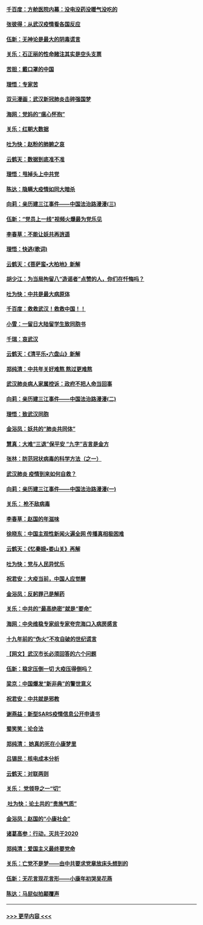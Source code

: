 #### [千百度：方舱医院内幕：没电没药没暖气没吃的](../pages/nsc993/n11850211.md?t=02072222) 
#### [张彼得：从武汉疫情看各国反应](../pages/nsc993/n11850102.md?t=02072222) 
#### [伍新：无神论是最大的阴毒谎言](../pages/nsc993/n11846129.md?t=02072222) 
#### [关乐：石正丽的性命赌注其实是空头支票](../pages/nsc993/n11846109.md?t=02072222) 
#### [苦胆：戴口罩的中国](../pages/nsc993/n11845576.md?t=02072222) 
#### [理悟：专家苦](../pages/nsc993/n11845564.md?t=02072222) 
#### [双元漫画：武汉新冠肺炎击碎强国梦](../pages/nsc993/n11843320.md?t=02072222) 
#### [海网：党妈的“瘟心怀抱”](../pages/nsc993/n11840740.md?t=02072222) 
#### [关乐：红朝大数据](../pages/nsc993/n11840675.md?t=02072222) 
#### [吐为快：赵粉的肺腑之哀](../pages/nsc993/n11840618.md?t=02072222) 
#### [云鹤天：数据到底准不准](../pages/nsc993/n11840325.md?t=02072222) 
#### [理悟：甩掉头上中共党](../pages/nsc993/n11838826.md?t=02072222) 
#### [陈达：隐瞒大疫情如同大暗杀](../pages/nsc993/n11838771.md?t=02072222) 
#### [向莉：亲历建三江事件——中国法治路漫漫(三)](../pages/nsc993/n11831825.md?t=02072222) 
#### [伍新：“党员上一线”视频火爆最为党乐见](../pages/nsc993/n11838200.md?t=02072222) 
#### [李春草：不能让妖共再逍遥](../pages/nsc993/n11838102.md?t=02072222) 
#### [理悟：快逃(歌词)](../pages/nsc993/n11838083.md?t=02072222) 
#### [云鹤天：《菩萨蛮▪大柏地》新解](../pages/nsc993/n11838059.md?t=02072222) 
#### [胡少江：为当局拘留八“造谣者”点赞的人，你们在忏悔吗？](../pages/nsc993/n11836801.md?t=02072222) 
#### [吐为快：中共是最大病原体](../pages/nsc993/n11836748.md?t=02072222) 
#### [千百度：救救武汉！救救中国！！](../pages/nsc993/n11836145.md?t=02072222) 
#### [小雪：一留日大陆留学生致同胞书](../pages/nsc993/n11834624.md?t=02072222) 
#### [千瑞：哀武汉](../pages/nsc993/n11833647.md?t=02072222) 
#### [云鹤天：《清平乐▪六盘山》新解](../pages/nsc993/n11833611.md?t=02072222) 
#### [郑纯清：中共年关好难熬 熬过更难熬](../pages/nsc993/n11833489.md?t=02072222) 
#### [武汉肺炎病人家属控诉：政府不把人命当回事](../pages/nsc993/n11833205.md?t=02072222) 
#### [向莉：亲历建三江事件——中国法治路漫漫(二)](../pages/nsc993/n11829102.md?t=02072222) 
#### [理悟：致武汉同胞](../pages/nsc993/n11831522.md?t=02072222) 
#### [金浴凤：妖共的“肺炎共同体”](../pages/nsc993/n11829448.md?t=02072222) 
#### [慧真：大难“三退”保平安 “九字”吉言是金方](../pages/nsc993/n11829501.md?t=02072222) 
#### [张林：防范冠状病毒的科学方法（之一）](../pages/nsc993/n11828618.md?t=02072222) 
#### [武汉肺炎 疫情到来如何自救？](../pages/nsc993/n11827632.md?t=02072222) 
#### [向莉：亲历建三江事件——中国法治路漫漫(一)](../pages/nsc993/n11827190.md?t=02072222) 
#### [关乐： 枪不敌病毒](../pages/nsc993/n11826746.md?t=02072222) 
#### [李春草：赵国的年滋味](../pages/nsc993/n11826321.md?t=02072222) 
#### [徐晓东：中国主观性新闻火遍全网 传播真相极困难](../pages/nsc993/n11826508.md?t=02072222) 
#### [云鹤天：《忆秦娥▪娄山关》再解](../pages/nsc993/n11824682.md?t=02072222) 
#### [吐为快：党与人民异忧乐](../pages/nsc993/n11824660.md?t=02072222) 
#### [祝君安：大疫当前，中国人应觉醒](../pages/nsc993/n11821946.md?t=02072222) 
#### [金浴凤：反躬罪己是解药](../pages/nsc993/n11820280.md?t=02072222) 
#### [关乐：中共的“最高绝密”就是“要命”](../pages/nsc993/n11816946.md?t=02072222) 
#### [海网：中央维稳专家组专家夸完海口入病房感言](../pages/nsc993/n11815138.md?t=02072222) 
#### [十九年前的“伪火”不攻自破的世纪谎言](../pages/nsc993/n11813238.md?t=02072222) 
#### [【网文】武汉市长必须回答的六个问题](../pages/nsc993/n11813848.md?t=02072222) 
#### [伍新：稳定压倒一切 大疫压得倒吗？](../pages/nsc993/n11812634.md?t=02072222) 
#### [梁京：中国爆发“新非典”的警世意义](../pages/nsc993/n11812554.md?t=02072222) 
#### [祝君安：中共就是邪教](../pages/nsc993/n11812431.md?t=02072222) 
#### [谢燕益：新型SARS疫情信息公开申请书](../pages/nsc993/n11808840.md?t=02072222) 
#### [蜀笑笑：论合法](../pages/nsc993/n11808064.md?t=02072222) 
#### [郑纯清： 她真的死在小康梦里](../pages/nsc993/n11806623.md?t=02072222) 
#### [吕锡民：核电成本分析](../pages/nsc993/n11806284.md?t=02072222) 
#### [云鹤天：对联两则](../pages/nsc993/n11805957.md?t=02072222) 
#### [关乐： 党领导之一“切”](../pages/nsc993/n11804505.md?t=02072222) 
#### [ 吐为快：论土共的“贵族气质”](../pages/nsc993/n11804490.md?t=02072222) 
#### [金浴凤：赵国的“小康社会”](../pages/nsc993/n11804452.md?t=02072222) 
#### [诸葛高参：行动，灭共于2020](../pages/nsc993/n11804120.md?t=02072222) 
#### [郑纯清：爱国主义最终要党命](../pages/nsc993/n11802197.md?t=02072222) 
#### [关乐：亡党不是梦——由中共要求党章放床头想到的](../pages/nsc993/n11802156.md?t=02072222) 
#### [伍新：无花言现花言形——小康年初哭吴花燕](../pages/nsc993/n11800044.md?t=02072222) 
#### [陈达：马屁似拍颠覆声](../pages/nsc993/n11800010.md?t=02072222) 

----
#### [ >>> 更早内容 <<< ](../indexes/nsc993-earlier.md)
